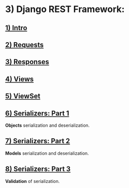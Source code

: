 # 3) Django REST Framework:



<h2>
	<a href="lessons/01_intro.md">
		1) Intro
	</a>
</h2>


<h2>
	<a href="lessons/02_request.md">
		2) Requests
	</a>
</h2>


<h2>
	<a href="lessons/03_response.md">
		3) Responses
	</a>
</h2>

<h2>
	<a href="lessons/04_views.md">
		4) Views
	</a>
</h2>

<h2>
	<a href="lessons/05_view_set.md">
		5) ViewSet
	</a>
</h2>

<h2>
	<a href="lessons/06_serial_1.md">
		6) Serializers: Part 1
	</a>

</h2>

**Objects** serialization and deserialization.


<h2>
	<a href="lessons/07_serial_2.md">
		7) Serializers: Part 2
	</a>

</h2>

**Models** serialization and deserialization.



<h2>
	<a href="lessons/08_serial_3.md">
		8) Serializers: Part 3
	</a>

</h2>

**Validation** of serialization.





















